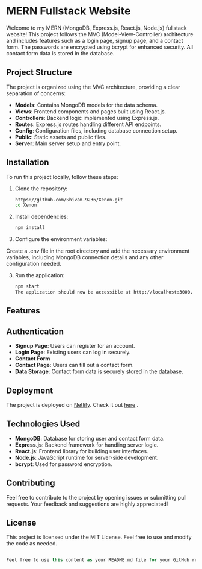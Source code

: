 # MERN Fullstack Website

Welcome to my MERN (MongoDB, Express.js, React.js, Node.js) fullstack website! This project follows the MVC (Model-View-Controller) architecture and includes features such as a login page, signup page, and a contact form. The passwords are encrypted using bcrypt for enhanced security. All contact form data is stored in the database.

## Project Structure

The project is organized using the MVC architecture, providing a clear separation of concerns:

- **Models**: Contains MongoDB models for the data schema.
- **Views**: Frontend components and pages built using React.js.
- **Controllers**: Backend logic implemented using Express.js.
- **Routes**: Express.js routes handling different API endpoints.
- **Config**: Configuration files, including database connection setup.
- **Public**: Static assets and public files.
- **Server**: Main server setup and entry point.

## Installation

To run this project locally, follow these steps:

1. Clone the repository:

   ```bash
   https://github.com/Shivam-9236/Xenon.git
   cd Xenon

1. Install dependencies:
   ```bash
   npm install

2. Configure the environment variables:

Create a .env file in the root directory and add the necessary environment variables, including MongoDB connection details and any other configuration needed.

3. Run the application:
   
   ```bash
   npm start
   The application should now be accessible at http://localhost:3000.

## Features
## Authentication

- **Signup Page**: Users can register for an account.
- **Login Page**: Existing users can log in securely.
- **Contact Form**
- **Contact Page**: Users can fill out a contact form.
- **Data Storage**: Contact form data is securely stored in the database.

## Deployment
The project is deployed on [Netlify](https://xenon-react.netlify.app/). Check it out [here](https://xenon-react.netlify.app/)
.

## Technologies Used
- **MongoDB**: Database for storing user and contact form data.
- **Express.js**: Backend framework for handling server logic.
- **React.js**: Frontend library for building user interfaces.
- **Node.js**: JavaScript runtime for server-side development.
- **bcrypt**: Used for password encryption.

## Contributing

Feel free to contribute to the project by opening issues or submitting pull requests. Your feedback and suggestions are highly appreciated!

## License

This project is licensed under the MIT License. Feel free to use and modify the code as needed.   

```kotlin

Feel free to use this content as your README.md file for your GitHub repository.

